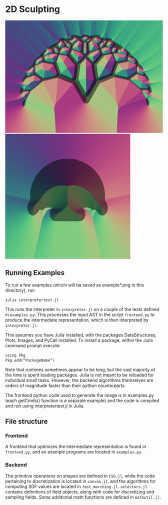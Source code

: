 # 2D Sculpting

![tree](tree.PNG)
![Abstract mushroom](step5.jpg)


## Running Examples
To run a few examples (which will be saved as example*.png in this directory), run
```
julia interpretertest.jl
```
This runs the interpreter in `interpreter.jl` on a couple of the tests defined in `examples.py`.
This processes the input AST in the script `frontend.py` to produce the intermediate representation, which is then interpreted by `interpreter.jl`.

This assumes you have Julia installed, with the packages DataStructures, Plots, Images, and PyCall installed. To install a package, within the Julia command prompt execute:
```
using Pkg
Pkg.add(“PackageName”)
```
Note that runtimes sometimes appear to be long, but the vast majority of the time is spent loading packages. Julia is not meant to be reloaded for individual small tasks. However, the backend algorithms themselves are orders of magnitude faster than their python counterparts.

The frontend python code used to generate the image is in examples.py (each getCmds() function is a separate example) and the code is compiled and run using interpretertest.jl in Julia.


## File structure
### Frontend
A frontend that optimizes the intermediate representation is found in `frontend.py`, and an example programs are located in `examples.py`.

### Backend
The primitive operations on shapes are defined in `CSG.jl`, while the code pertaining to discretization is located in `canvas.jl`, and the algorithms for computing SDF values are located in `fast_marching.jl`. `selectors.jl` contains definitions of field objects, along with code for discretizing and sampling fields. Some additional math functions are defined in `mathutil.jl`.
